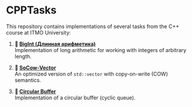 # CPPTasks
This repository contains implementations of several tasks from the C++ course at ITMO University:

1. **📌 [BigInt (Длинная арифметика)](./bigint/)**  
   Implementation of long arithmetic for working with integers of arbitrary length.

2. **📌 [SoCow-Vector](./socow-vector/)**  
   An optimized version of `std::vector` with copy-on-write (COW) semantics.

3. **📌 [Circular Buffer](./circular-buffer/)**  
   Implementation of a circular buffer (cyclic queue).

